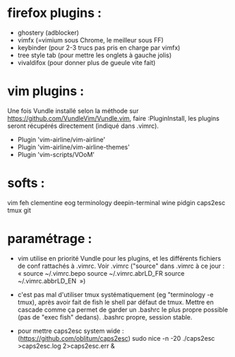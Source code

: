 # firefox plugins :
* ghostery (adblocker)
* vimfx (=vimium sous Chrome, le meilleur sous FF)
* keybinder (pour 2-3 trucs pas pris en charge par vimfx)
* tree style tab (pour mettre les onglets à gauche jolis)
* vivaldifox (pour donner plus de gueule vite fait)

# vim plugins :
Une fois Vundle installé selon la méthode sur https://github.com/VundleVim/Vundle.vim, faire :PluginInstall, les plugins seront récupérés directement (indiqué dans .vimrc).
* Plugin 'vim-airline/vim-airline'
* Plugin 'vim-airline/vim-airline-themes'
* Plugin 'vim-scripts/VOoM'


# softs :
vim feh clementine eog terminology deepin-terminal wine pidgin caps2esc tmux git 

# paramétrage :
* vim utilise en priorité Vundle pour les plugins, et les différents fichiers de conf rattachés à .vimrc. Voir .vimrc ("source" dans .vimrc à ce jour : « source ~/.vimrc.bepo
source ~/.vimrc.abrLD_FR
source ~/.vimrc.abbrLD_EN
 »)

* c'est pas mal d'utiliser tmux systématiquement (eg "terminology -e tmux), après avoir fait de fish le shell par défaut de tmux. Mettre en cascade comme ça permet de garder un .bashrc le plus propre possible (pas de "exec fish" dedans). .bashrc propre, session stable.

* pour mettre caps2esc system wide :
(https://github.com/oblitum/caps2esc)
sudo nice -n -20 ./caps2esc >caps2esc.log 2>caps2esc.err &
